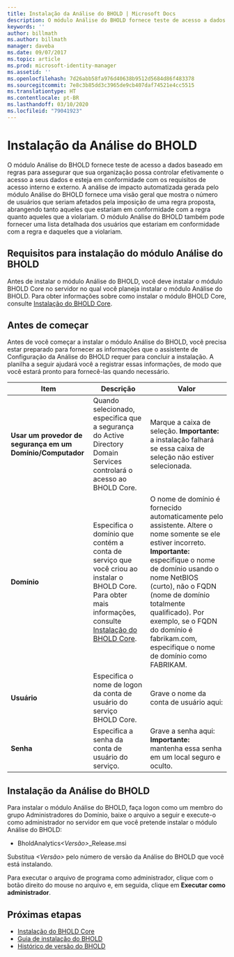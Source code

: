 ```yaml
---
title: Instalação da Análise do BHOLD | Microsoft Docs
description: O módulo Análise do BHOLD fornece teste de acesso a dados baseado em regras
keywords: ''
author: billmath
ms.author: billmath
manager: daveba
ms.date: 09/07/2017
ms.topic: article
ms.prod: microsoft-identity-manager
ms.assetid: ''
ms.openlocfilehash: 7d26abb58fa976d40638b9512d5684d86f483378
ms.sourcegitcommit: 7e8c3b85dd3c3965de9cb407daf74521e4cc5515
ms.translationtype: HT
ms.contentlocale: pt-BR
ms.lasthandoff: 03/10/2020
ms.locfileid: "79041923"
---
```

# <a name="bhold-analytics-installation"></a>Instalação da Análise do BHOLD

O módulo Análise do BHOLD fornece teste de acesso a dados baseado em regras para assegurar que sua organização possa controlar efetivamente o acesso a seus dados e esteja em conformidade com os requisitos de acesso interno e externo. A análise de impacto automatizada gerada pelo módulo Análise do BHOLD fornece uma visão geral que mostra o número de usuários que seriam afetados pela imposição de uma regra proposta, abrangendo tanto aqueles que estariam em conformidade com a regra quanto aqueles que a violariam. O módulo Análise do BHOLD também pode fornecer uma lista detalhada dos usuários que estariam em conformidade com a regra e daqueles que a violariam.

## <a name="bhold-analytics-installation-requirements"></a>Requisitos para instalação do módulo Análise do BHOLD

Antes de instalar o módulo Análise do BHOLD, você deve instalar o módulo BHOLD Core no servidor no qual você planeja instalar o módulo Análise do BHOLD. Para obter informações sobre como instalar o módulo BHOLD Core, consulte [Instalação do BHOLD Core](https://technet.microsoft.com/library/jj134095(v=ws.10).aspx).

## <a name="before-you-begin"></a>Antes de começar

Antes de você começar a instalar o módulo Análise do BHOLD, você precisa estar preparado para fornecer as informações que o assistente de Configuração da Análise do BHOLD requer para concluir a instalação. A planilha a seguir ajudará você a registrar essas informações, de modo que você estará pronto para fornecê-las quando necessário.

| **Item**                                    | **Descrição**                                                                                                                                                                                                           | **Valor**                                                                                                                                                                                                                                                                                                            |
|---------------------------------------------|---------------------------------------------------------------------------------------------------------------------------------------------------------------------------------------------------------------------------|----------------------------------------------------------------------------------------------------------------------------------------------------------------------------------------------------------------------------------------------------------------------------------------------------------------------|
| **Usar um provedor de segurança em um Domínio/Computador** | Quando selecionado, especifica que a segurança do Active Directory Domain Services controlará o acesso ao BHOLD Core.                                                                                                                | Marque a caixa de seleção. **Importante:** a instalação falhará se essa caixa de seleção não estiver selecionada.                                                                                                                                                                                                                   |
| **Domínio**                                  | Especifica o domínio que contém a conta de serviço que você criou ao instalar o BHOLD Core. Para obter mais informações, consulte [Instalação do BHOLD Core](https://technet.microsoft.com/library/jj134095(v=ws.10).aspx). | O nome de domínio é fornecido automaticamente pelo assistente. Altere o nome somente se ele estiver incorreto. **Importante:** especifique o nome de domínio usando o nome NetBIOS (curto), não o FQDN (nome de domínio totalmente qualificado). Por exemplo, se o FQDN do domínio é fabrikam.com, especifique o nome de domínio como FABRIKAM. |
| **Usuário**                                    | Especifica o nome de logon da conta de usuário do serviço BHOLD Core.                                                                                                                                                          | Grave o nome da conta de usuário aqui:                                                                                                                                                                                                                                                                                    |
| **Senha**                                | Especifica a senha da conta de usuário do serviço.                                                                                                                                                                       | Grave a senha aqui: **Importante:** mantenha essa senha em um local seguro e oculto.                                                                                                                                                                                                                  |

## <a name="bhold-analytics-installation"></a>Instalação da Análise do BHOLD

Para instalar o módulo Análise do BHOLD, faça logon como um membro do grupo Administradores do Domínio, baixe o arquivo a seguir e execute-o como administrador no servidor em que você pretende instalar o módulo Análise do BHOLD:

- BholdAnalytics<em>\<Versão\></em>\_Release.msi

Substitua *\<Versão\>* pelo número de versão da Análise do BHOLD que você está instalando.

Para executar o arquivo de programa como administrador, clique com o botão direito do mouse no arquivo e, em seguida, clique em **Executar como administrador**.

## <a name="next-steps"></a>Próximas etapas

- [Instalação do BHOLD Core](https://technet.microsoft.com/library/jj134095(v=ws.10).aspx)
- [Guia de instalação do BHOLD](bhold-installation-guide.md)
- [Histórico de versão do BHOLD](../reference/version-bhold-history.md)
